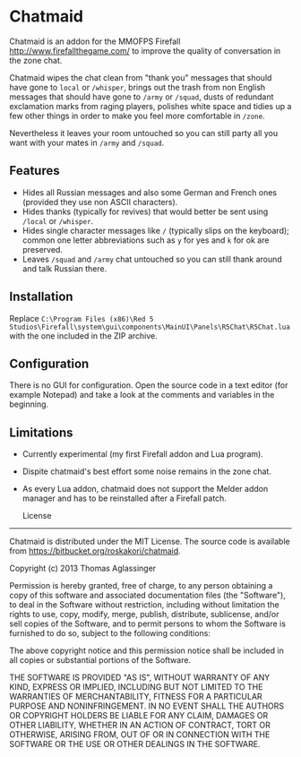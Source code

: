 Chatmaid
========

Chatmaid is an addon for the MMOFPS Firefall <http://www.firefallthegame.com/>
to improve the quality of conversation in the zone chat.

Chatmaid wipes the chat clean from "thank you" messages that should have gone
to `local` or `/whisper`, brings out the trash from non English messages that
should have gone to `/army` or `/squad`, dusts of redundant exclamation marks
from raging players, polishes white space and tidies up a few other things in
order to make you feel more comfortable in `/zone`.

Nevertheless it leaves your room untouched so you can still party all you want
with your mates in `/army` and `/squad`.


Features
--------

* Hides all Russian messages and also some German and French ones (provided
  they use non ASCII characters).
* Hides thanks (typically for revives) that would better be sent using
  `/local` or `/whisper`.
* Hides single character messages like `/` (typically slips on the keyboard);
  common one letter abbreviations such as `y` for yes and `k` for ok are
  preserved.
* Leaves `/squad` and `/army` chat untouched so you can still thank around and
  talk Russian there.


Installation
------------

Replace
`C:\Program Files (x86)\Red 5 Studios\Firefall\system\gui\components\MainUI\Panels\R5Chat\R5Chat.lua`
with the one included in the ZIP archive.


Configuration
-------------

There is no GUI for configuration. Open the source code in a text editor (for
example Notepad) and take a look at the comments and variables in the
beginning.


Limitations
-----------

* Currently experimental (my first Firefall addon and Lua program).
* Dispite chatmaid's best effort some noise remains in the zone chat.
* As every Lua addon, chatmaid does not support the  Melder addon manager and
  has to be reinstalled after a Firefall patch.


  License
-------

Chatmaid is distributed under the MIT License. The source code is available
from <https://bitbucket.org/roskakori/chatmaid>.

Copyright (c) 2013 Thomas Aglassinger

Permission is hereby granted, free of charge, to any person obtaining a copy
of this software and associated documentation files (the "Software"), to deal
in the Software without restriction, including without limitation the rights
to use, copy, modify, merge, publish, distribute, sublicense, and/or sell
copies of the Software, and to permit persons to whom the Software is
furnished to do so, subject to the following conditions:

The above copyright notice and this permission notice shall be included in
all copies or substantial portions of the Software.

THE SOFTWARE IS PROVIDED "AS IS", WITHOUT WARRANTY OF ANY KIND, EXPRESS OR
IMPLIED, INCLUDING BUT NOT LIMITED TO THE WARRANTIES OF MERCHANTABILITY,
FITNESS FOR A PARTICULAR PURPOSE AND NONINFRINGEMENT. IN NO EVENT SHALL THE
AUTHORS OR COPYRIGHT HOLDERS BE LIABLE FOR ANY CLAIM, DAMAGES OR OTHER
LIABILITY, WHETHER IN AN ACTION OF CONTRACT, TORT OR OTHERWISE, ARISING FROM,
OUT OF OR IN CONNECTION WITH THE SOFTWARE OR THE USE OR OTHER DEALINGS IN
THE SOFTWARE.
